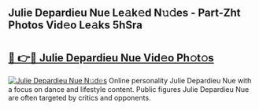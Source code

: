 ## Julie Depardieu Nue Le𝚊k𝚎d N𝚞𝚍es - Part-Zht Photos Vid𝚎o Le𝚊ks 5hSra

# <h2><a href="http://fb2k96.evod.top/?m=Julie+Depardieu+Nue">🔗 👉🔴 Julie Depardieu Nue Vid𝚎o Ph𝚘t𝚘s</a></h2>

[![Julie Depardieu Nue N𝚞d𝚎s](https://i.imgur.com/8V9OHl7.gif)](http://fb2k96.evod.top/?m=Julie+Depardieu+Nue)
Online personality Julie Depardieu Nue with a focus on dance and lifestyle content. Public figures Julie Depardieu Nue are often targeted by critics and opponents. 
